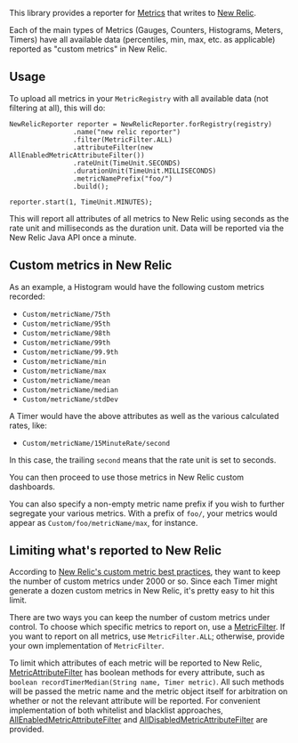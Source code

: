 This library provides a reporter for [Metrics](http://metrics.codahale.com/) that writes to [New Relic](http://newrelic.com/).

Each of the main types of Metrics (Gauges, Counters, Histograms, Meters, Timers) have all available data (percentiles, min, max, etc. as applicable) reported as "custom metrics" in New Relic.

## Usage

To upload all metrics in your `MetricRegistry` with all available data (not filtering at all), this will do:
```
NewRelicReporter reporter = NewRelicReporter.forRegistry(registry)
                .name("new relic reporter")
                .filter(MetricFilter.ALL)
                .attributeFilter(new AllEnabledMetricAttributeFilter())
                .rateUnit(TimeUnit.SECONDS)
                .durationUnit(TimeUnit.MILLISECONDS)
                .metricNamePrefix("foo/")
                .build();

reporter.start(1, TimeUnit.MINUTES);
```

This will report all attributes of all metrics to New Relic using seconds as the rate unit and milliseconds as the duration unit. Data will be reported via the New Relic Java API once a minute.

## Custom metrics in New Relic

As an example, a Histogram would have the following custom metrics recorded:

- `Custom/metricName/75th`
- `Custom/metricName/95th`
- `Custom/metricName/98th`
- `Custom/metricName/99th`
- `Custom/metricName/99.9th`
- `Custom/metricName/min`
- `Custom/metricName/max`
- `Custom/metricName/mean`
- `Custom/metricName/median`
- `Custom/metricName/stdDev`

A Timer would have the above attributes as well as the various calculated rates, like:

- `Custom/metricName/15MinuteRate/second`

In this case, the trailing `second` means that the rate unit is set to seconds.

You can then proceed to use those metrics in New Relic custom dashboards.

You can also specify a non-empty metric name prefix if you wish to further segregate your various metrics. With a prefix of `foo/`, your metrics would appear as `Custom/foo/metricName/max`, for instance.

## Limiting what's reported to New Relic

According to [New Relic's custom metric best practices](https://docs.newrelic.com/docs/features/custom-metric-collection#best_practices), they want to keep the number of custom metrics under 2000 or so. Since each Timer might generate a dozen custom metrics in New Relic, it's pretty easy to hit this limit.

There are two ways you can keep the number of custom metrics under control. To choose which specific metrics to report on, use a [MetricFilter](https://github.com/codahale/metrics/blob/master/metrics-core/src/main/java/com/codahale/metrics/MetricFilter.java). If you want to report on all metrics, use `MetricFilter.ALL`; otherwise, provide your own implementation of `MetricFilter`.

To limit which attributes of each metric will be reported to New Relic, [MetricAttributeFilter](https://github.com/palominolabs/metrics-new-relic/blob/master/src/main/java/com/palominolabs/metrics/newrelic/MetricAttributeFilter.java) has boolean methods for every attribute, such as `boolean recordTimerMedian(String name, Timer metric)`. All such methods will be passed the metric name and the metric object itself for arbitration on whether or not the relevant attribute will be reported. For convenient implementation of both whitelist and blacklist approaches, [AllEnabledMetricAttributeFilter](https://github.com/palominolabs/metrics-new-relic/blob/master/src/main/java/com/palominolabs/metrics/newrelic/AllEnabledMetricAttributeFilter.java) and [AllDisabledMetricAttributeFilter](https://github.com/palominolabs/metrics-new-relic/blob/master/src/main/java/com/palominolabs/metrics/newrelic/AllDisabledMetricAttributeFilter.java) are provided.